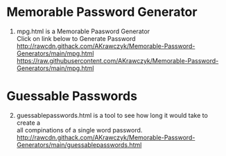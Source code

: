 # Memorable Password Generator
1. mpg.html is a Memorable Paasword Generator</br>
   Click on link below to Generate Password</br>
   http://rawcdn.githack.com/AKrawczyk/Memorable-Password-Generators/main/mpg.html
   https://raw.githubusercontent.com/AKrawczyk/Memorable-Password-Generators/main/mpg.html

# Guessable Passwords
2. guessablepasswords.html is a tool to see how long it would take to create a</br>
   all compinations of a single word password.</br>
   http://rawcdn.githack.com/AKrawczyk/Memorable-Password-Generators/main/guessablepasswords.html
